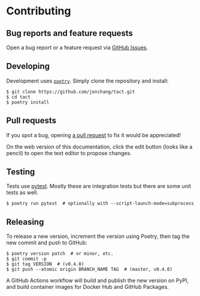 # Contributing

## Bug reports and feature requests

Open a bug report or a feature request via [GitHub Issues](https://github.com/jonchang/tact/issues/new/choose).

## Developing

Development uses [`poetry`](https://poetry.eustace.io/). Simply clone the repository and install:

```console
$ git clone https://github.com/jonchang/tact.git
$ cd tact
$ poetry install
```

## Pull requests

If you spot a bug, opening [a pull request](https://guides.github.com/activities/hello-world/) to fix it would be appreciated!

On the web version of this documentation, click the edit button (looks like a pencil) to open the text editor to propose changes.

## Testing

Tests use [pytest](https://docs.pytest.org/). Mostly these are integration tests but there are some unit tests as well.

```console
$ poetry run pytest  # optionally with --script-launch-mode=subprocess
```

## Releasing

To release a new version, increment the version using Poetry, then tag the new commit and push to GitHub:

```console
$ poetry version patch  # or minor, etc.
$ git commit -p
$ git tag VERSION  # (v0.4.0)
$ git push --atomic origin BRANCH_NAME TAG  # (master, v0.4.0)
```

A GitHub Actions workflow will build and publish the new version on PyPI, and build container images for Docker Hub and GitHub Packages.
